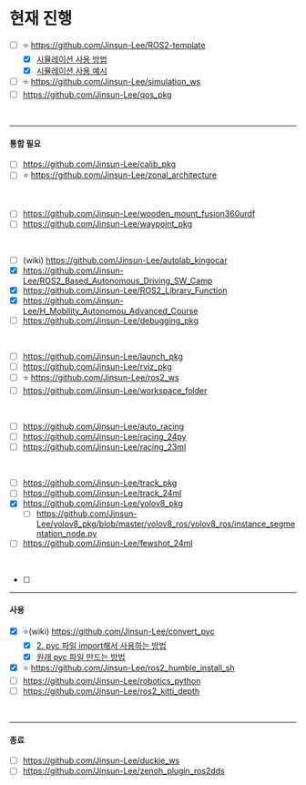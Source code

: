 # 현재 진행
- [ ] ⭐ https://github.com/Jinsun-Lee/ROS2-template
    - [x] [시뮬레이션 사용 방법](https://github.com/Jinsun-Lee/ROS2-template/wiki/0.-%EC%B4%88%EA%B8%B0-%EC%84%A4%EC%A0%95)
    - [x] [시뮬레이션 사용 예시](https://github.com/Jinsun-Lee/ROS2-template/discussions) 
- [ ] ⭐ https://github.com/Jinsun-Lee/simulation_ws
- [ ] https://github.com/Jinsun-Lee/qos_pkg

</br>

---

#### 통합 필요 
- [ ] https://github.com/Jinsun-Lee/calib_pkg
- [ ] ⭐ https://github.com/Jinsun-Lee/zonal_architecture

</br>

- [ ] https://github.com/Jinsun-Lee/wooden_mount_fusion360urdf
- [ ] https://github.com/Jinsun-Lee/waypoint_pkg

</br>

- [ ] (wiki) https://github.com/Jinsun-Lee/autolab_kingocar
- [x] https://github.com/Jinsun-Lee/ROS2_Based_Autonomous_Driving_SW_Camp
- [x] https://github.com/Jinsun-Lee/ROS2_Library_Function
- [x] https://github.com/Jinsun-Lee/H_Mobility_Autonomou_Advanced_Course
- [ ] https://github.com/Jinsun-Lee/debugging_pkg
      
</br>

- [ ] https://github.com/Jinsun-Lee/launch_pkg
- [ ] https://github.com/Jinsun-Lee/rviz_pkg
- [ ] ⭐ https://github.com/Jinsun-Lee/ros2_ws
- [ ] https://github.com/Jinsun-Lee/workspace_folder

</br>

- [ ] https://github.com/Jinsun-Lee/auto_racing
- [ ] https://github.com/Jinsun-Lee/racing_24py
- [ ] https://github.com/Jinsun-Lee/racing_23ml
      
</br>

- [ ] https://github.com/Jinsun-Lee/track_pkg
- [ ] https://github.com/Jinsun-Lee/track_24ml
- [x] https://github.com/Jinsun-Lee/yolov8_pkg
    - [ ] https://github.com/Jinsun-Lee/yolov8_pkg/blob/master/yolov8_ros/yolov8_ros/instance_segmentation_node.py
- [ ] https://github.com/Jinsun-Lee/fewshot_24ml

</br>

- [ ] 

---

#### 사용
- [x] ⭐(wiki) https://github.com/Jinsun-Lee/convert_pyc
    - [x] [2. pyc 파일 import해서 사용하는 방법](https://github.com/Jinsun-Lee/convert_pyc/wiki/2.-pyc-%ED%8C%8C%EC%9D%BC-import%ED%95%B4%EC%84%9C-%EC%82%AC%EC%9A%A9%ED%95%98%EB%8A%94-%EB%B0%A9%EB%B2%95)
    - [x] [원래 pyc 파일 만드는 방법](https://github.com/Jinsun-Lee/convert_pyc/wiki/%EC%9B%90%EB%9E%98-pyc-%ED%8C%8C%EC%9D%BC-%EB%A7%8C%EB%93%9C%EB%8A%94-%EB%B0%A9%EB%B2%95)
- [x] ⭐ https://github.com/Jinsun-Lee/ros2_humble_install_sh
- [ ] https://github.com/Jinsun-Lee/robotics_python
- [ ] https://github.com/Jinsun-Lee/ros2_kitti_depth

</br>

---

#### 종료 
- [ ] https://github.com/Jinsun-Lee/duckie_ws
- [ ] https://github.com/Jinsun-Lee/zenoh_plugin_ros2dds
